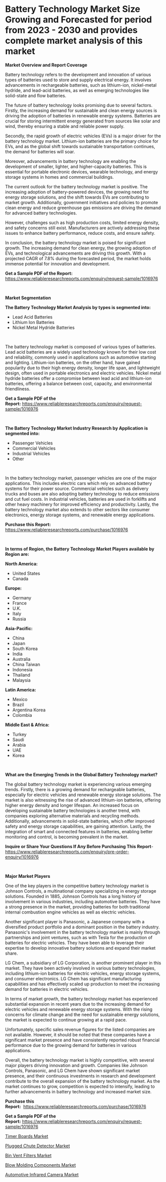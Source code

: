 <p><h1>Battery Technology Market Size Growing and Forecasted for period from 2023 - 2030 and provides complete market analysis of this market</h1></p><p><strong>Market Overview and Report Coverage</strong></p>
<p><p>Battery technology refers to the development and innovation of various types of batteries used to store and supply electrical energy. It involves advancements in rechargeable batteries, such as lithium-ion, nickel-metal hydride, and lead-acid batteries, as well as emerging technologies like solid-state and flow batteries.</p><p>The future of battery technology looks promising due to several factors. Firstly, the increasing demand for sustainable and clean energy sources is driving the adoption of batteries in renewable energy systems. Batteries are crucial for storing intermittent energy generated from sources like solar and wind, thereby ensuring a stable and reliable power supply.</p><p>Secondly, the rapid growth of electric vehicles (EVs) is a major driver for the battery technology market. Lithium-ion batteries are the primary choice for EVs, and as the global shift towards sustainable transportation continues, the demand for batteries will soar.</p><p>Moreover, advancements in battery technology are enabling the development of smaller, lighter, and higher-capacity batteries. This is essential for portable electronic devices, wearable technology, and energy storage systems in homes and commercial buildings.</p><p>The current outlook for the battery technology market is positive. The increasing adoption of battery-powered devices, the growing need for energy storage solutions, and the shift towards EVs are contributing to market growth. Additionally, government initiatives and policies to promote clean energy and reduce greenhouse gas emissions are driving the demand for advanced battery technologies.</p><p>However, challenges such as high production costs, limited energy density, and safety concerns still exist. Manufacturers are actively addressing these issues to enhance battery performance, reduce costs, and ensure safety.</p><p>In conclusion, the battery technology market is poised for significant growth. The increasing demand for clean energy, the growing adoption of EVs, and technological advancements are driving this growth. With a projected CAGR of 7.8% during the forecasted period, the market holds immense potential for innovation and development.</p></p>
<p><strong>Get a Sample PDF of the Report:</strong> <a href="https://www.reliableresearchreports.com/enquiry/request-sample/1016976">https://www.reliableresearchreports.com/enquiry/request-sample/1016976</a></p>
<p>&nbsp;</p>
<p><strong>Market Segmentation</strong></p>
<p><strong>The Battery Technology Market Analysis by types is segmented into:</strong></p>
<p><ul><li>Lead Acid Batteries</li><li>Lithium Ion Batteries</li><li>Nickel Metal Hydride Batteries</li></ul></p>
<p>&nbsp;</p>
<p><p>The battery technology market is composed of various types of batteries. Lead acid batteries are a widely used technology known for their low cost and reliability, commonly used in applications such as automotive starting and lighting. Lithium-ion batteries, on the other hand, have gained popularity due to their high energy density, longer life span, and lightweight design, often used in portable electronics and electric vehicles. Nickel metal hydride batteries offer a compromise between lead acid and lithium-ion batteries, offering a balance between cost, capacity, and environmental friendliness.</p></p>
<p><strong>Get a Sample PDF of the Report:</strong>&nbsp;<a href="https://www.reliableresearchreports.com/enquiry/request-sample/1016976">https://www.reliableresearchreports.com/enquiry/request-sample/1016976</a></p>
<p>&nbsp;</p>
<p><strong>The Battery Technology Market Industry Research by Application is segmented into:</strong></p>
<p><ul><li>Passenger Vehicles</li><li>Commercial Vehicles</li><li>Industrial Vehicles</li><li>Other</li></ul></p>
<p>&nbsp;</p>
<p><p>In the battery technology market, passenger vehicles are one of the major applications. This includes electric cars which rely on advanced battery systems for their power source. Commercial vehicles such as delivery trucks and buses are also adopting battery technology to reduce emissions and cut fuel costs. In industrial vehicles, batteries are used in forklifts and other heavy machinery for improved efficiency and productivity. Lastly, the battery technology market also extends to other sectors like consumer electronics, energy storage systems, and renewable energy applications.</p></p>
<p><strong>Purchase this Report:</strong>&nbsp; <a href="https://www.reliableresearchreports.com/purchase/1016976">https://www.reliableresearchreports.com/purchase/1016976</a></p>
<p>&nbsp;</p>
<p><strong>In terms of Region, the Battery Technology Market Players available by Region are:</strong></p>
<p>
    <p> <strong> North America: </strong>
        <ul>
            <li>United States</li>
            <li>Canada</li>
        </ul>
        </p> 
    <p> <strong> Europe: </strong>
        <ul>
            <li>Germany</li>
            <li>France</li>
            <li>U.K.</li>
            <li>Italy</li>
            <li>Russia</li>
        </ul>
        </p> 
    <p> <strong> Asia-Pacific: </strong>
        <ul>
            <li>China</li>
            <li>Japan</li>
            <li>South Korea</li>
            <li>India</li>
            <li>Australia</li>
            <li>China Taiwan</li>
            <li>Indonesia</li>
            <li>Thailand</li>
            <li>Malaysia</li>
        </ul>
        </p> 
    <p> <strong> Latin America: </strong>
        <ul>
            <li>Mexico</li>
            <li>Brazil</li>
            <li>Argentina Korea</li>
            <li>Colombia</li>
        </ul>
        </p> 
    <p> <strong> Middle East & Africa: </strong>
        <ul>
            <li>Turkey</li>
            <li>Saudi</li>
            <li>Arabia</li>
            <li>UAE</li>
            <li>Korea</li>
        </ul>
    </p>
    </p>
<p>&nbsp;</p>
<p><strong>What are the Emerging Trends in the Global Battery Technology market?</strong></p>
<p><p>The global battery technology market is experiencing various emerging trends. Firstly, there is a growing demand for rechargeable batteries, especially for electric vehicles and renewable energy storage solutions. The market is also witnessing the rise of advanced lithium-ion batteries, offering higher energy density and longer lifespan. An increased focus on developing sustainable battery technologies is another trend, with companies exploring alternative materials and recycling methods. Additionally, advancements in solid-state batteries, which offer improved safety and energy storage capabilities, are gaining attention. Lastly, the integration of smart and connected features in batteries, enabling better monitoring and control, is becoming prevalent in the market.</p></p>
<p><strong>Inquire or Share Your Questions If Any Before Purchasing This Report</strong>- <a href="https://www.reliableresearchreports.com/enquiry/pre-order-enquiry/1016976">https://www.reliableresearchreports.com/enquiry/pre-order-enquiry/1016976</a></p>
<p>&nbsp;</p>
<p><strong>Major Market Players</strong></p>
<p><p>One of the key players in the competitive battery technology market is Johnson Controls, a multinational company specializing in energy storage solutions. Founded in 1885, Johnson Controls has a long history of involvement in various industries, including automotive batteries. They have a strong presence in the market, providing batteries for both traditional internal combustion engine vehicles as well as electric vehicles.</p><p>Another significant player is Panasonic, a Japanese company with a diversified product portfolio and a dominant position in the battery industry. Panasonic's involvement in the battery technology market is mainly through partnerships and joint ventures, such as with Tesla for the production of batteries for electric vehicles. They have been able to leverage their expertise to develop innovative battery solutions and expand their market share.</p><p>LG Chem, a subsidiary of LG Corporation, is another prominent player in this market. They have been actively involved in various battery technologies, including lithium-ion batteries for electric vehicles, energy storage systems, and consumer electronics. LG Chem has significant manufacturing capabilities and has effectively scaled up production to meet the increasing demand for batteries in electric vehicles.</p><p>In terms of market growth, the battery technology market has experienced substantial expansion in recent years due to the increasing demand for electric vehicles and renewable energy storage systems. With the rising concerns for climate change and the need for sustainable energy solutions, the market is expected to continue growing at a rapid pace.</p><p>Unfortunately, specific sales revenue figures for the listed companies are not available. However, it should be noted that these companies have a significant market presence and have consistently reported robust financial performance due to the growing demand for batteries in various applications.</p><p>Overall, the battery technology market is highly competitive, with several major players driving innovation and growth. Companies like Johnson Controls, Panasonic, and LG Chem have shown significant market presence, and their continuous investments in research and development contribute to the overall expansion of the battery technology market. As the market continues to grow, competition is expected to intensify, leading to further advancements in battery technology and increased market size.</p></p>
<p><strong>Purchase this Report:</strong>&nbsp;&nbsp;<a href="https://www.reliableresearchreports.com/purchase/1016976">https://www.reliableresearchreports.com/purchase/1016976</a></p>
<p></p>
<p><strong>Get a Sample PDF of the Report:</strong>&nbsp;<a href="https://www.reliableresearchreports.com/enquiry/request-sample/1016976">https://www.reliableresearchreports.com/enquiry/request-sample/1016976</a></p>
<p><p><a href="https://medium.com/@candiceveum/timer-boards-market-analysis-and-sze-forecasted-for-period-from-2023-to-2030-a6d301c202c3">Timer Boards Market</a></p><p><a href="https://medium.com/@orlohagenes/plugged-chute-detector-market-report-reveals-the-latest-trends-and-growth-opportunities-of-this-3bc1a2df236f">Plugged Chute Detector Market</a></p><p><a href="https://medium.com/@ewellklocko/bin-vent-filters-market-outlook-industry-overview-and-forecast-2023-to-2030-3204553395f3">Bin Vent Filters Market</a></p><p><a href="https://medium.com/@ebbakautzer/blow-molding-components-market-size-reveals-the-best-marketing-channels-in-global-industry-1c09d9171bb6">Blow Molding Components Market</a></p><p><a href="https://medium.com/@ashlybednar2023/automotive-infrared-camera-market-report-reveals-the-latest-trends-and-growth-opportunities-of-this-5b6a58816786">Automotive Infrared Camera Market</a></p></p>